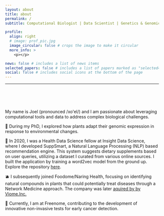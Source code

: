 ```yaml
---
layout: about
title: about
permalink: /
subtitle: Computational Biologist | Data Scientist | Genetics & Genomics PhD

profile:
  align: right
  # image: prof_pic.jpg
  image_circular: false # crops the image to make it circular
  more_info: >
    <p></p>

news: false # includes a list of news items
selected_papers: false # includes a list of papers marked as "selected={true}"
social: false # includes social icons at the bottom of the page
---
```


---
<br>
<br>
<br>
<br>
My name is Joel (pronounced /xo'el/) and I am passionate about leveraging computational tools and data to address complex biological challenges.

🌱 During my PhD, I explored how plants adapt their genomic expression in response to environmental changes.

🤖 In 2020, I was a Health Data Science fellow at Insight Data Science, where I developed SuppSmart, a Natural Language Processing (NLP) based recommendation engine. This system suggests dietary supplements based on user queries, utilizing a dataset I curated from various online sources. I built the application by training a word2vec model from the ground up. Explore the repository [here](https://github.com/rodriguezmDNA/suppsmart).

🫐 I subsequently joined Foodome/Naring Health, focusing on identifying natural compounds in plants that could potentially treat diseases through a Network Medicine approach. The company was later [aquired by by Viome.Inc.](https://www.prnewswire.com/news-releases/viome-acquires-naring-health-to-further-its-lead-in-personalized-nutrition-and-longevity-301975499.html)

🧪 Currently, I am at Freenome, contributing to the development of innovative non-invasive tests for early cancer detection.
